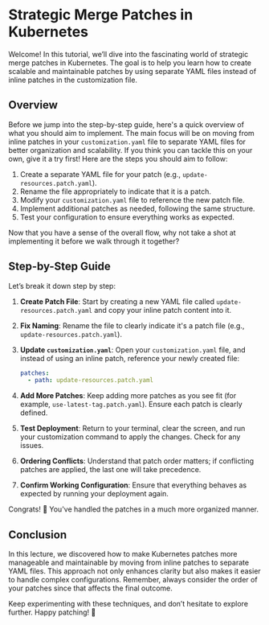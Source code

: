 # Strategic Merge Patches in Kubernetes

Welcome! In this tutorial, we’ll dive into the fascinating world of strategic merge patches in Kubernetes. The goal is to help you learn how to create scalable and maintainable patches by using separate YAML files instead of inline patches in the customization file.

## Overview

Before we jump into the step-by-step guide, here's a quick overview of what you should aim to implement. The main focus will be on moving from inline patches in your `customization.yaml` file to separate YAML files for better organization and scalability. If you think you can tackle this on your own, give it a try first! Here are the steps you should aim to follow:

1. Create a separate YAML file for your patch (e.g., `update-resources.patch.yaml`).
2. Rename the file appropriately to indicate that it is a patch.
3. Modify your `customization.yaml` file to reference the new patch file.
4. Implement additional patches as needed, following the same structure.
5. Test your configuration to ensure everything works as expected.

Now that you have a sense of the overall flow, why not take a shot at implementing it before we walk through it together?

## Step-by-Step Guide

Let’s break it down step by step:

1. **Create Patch File**: Start by creating a new YAML file called `update-resources.patch.yaml` and copy your inline patch content into it.
2. **Fix Naming**: Rename the file to clearly indicate it's a patch file (e.g., `update-resources.patch.yaml`).

3. **Update `customization.yaml`**: Open your `customization.yaml` file, and instead of using an inline patch, reference your newly created file:

   ```yaml
   patches:
     - path: update-resources.patch.yaml
   ```

4. **Add More Patches**: Keep adding more patches as you see fit (for example, `use-latest-tag.patch.yaml`). Ensure each patch is clearly defined.

5. **Test Deployment**: Return to your terminal, clear the screen, and run your customization command to apply the changes. Check for any issues.

6. **Ordering Conflicts**: Understand that patch order matters; if conflicting patches are applied, the last one will take precedence.

7. **Confirm Working Configuration**: Ensure that everything behaves as expected by running your deployment again.

Congrats! 🎉 You've handled the patches in a much more organized manner.

## Conclusion

In this lecture, we discovered how to make Kubernetes patches more manageable and maintainable by moving from inline patches to separate YAML files. This approach not only enhances clarity but also makes it easier to handle complex configurations. Remember, always consider the order of your patches since that affects the final outcome.

Keep experimenting with these techniques, and don’t hesitate to explore further. Happy patching! 🚀
